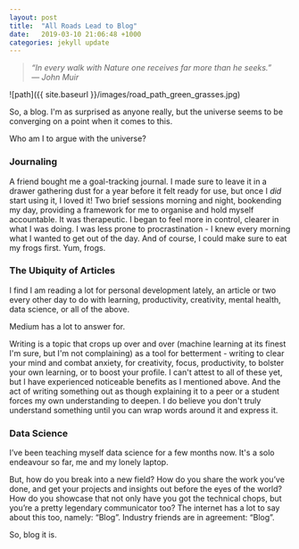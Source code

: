 ```yaml
---
layout: post
title:  "All Roads Lead to Blog"
date:   2019-03-10 21:06:48 +1000
categories: jekyll update
---
```


>_“In every walk with Nature one receives far more than he seeks.”_  
>_― John Muir_

![path]({{ site.baseurl }}/images/road_path_green_grasses.jpg)

So, a blog. I'm as surprised as anyone really, but the universe seems to be converging on a point when it comes to this. 

Who am I to argue with the universe?

### Journaling
A friend bought me a goal-tracking journal. I made sure to leave it in a drawer gathering dust for a year before it felt ready for use, but once I _did_ start using it, I loved it! Two brief sessions morning and night, bookending my day, providing a framework for me to organise and hold myself accountable. It was therapeutic. I began to feel more in control, clearer in what I was doing. I was less prone to procrastination - I knew every morning what I wanted to get out of the day. And of course, I could make sure to eat my frogs first. Yum, frogs.

### The Ubiquity of Articles
I find I am reading a lot for personal development lately, an article or two every other day to do with learning, productivity, creativity, mental health, data science, or all of the above.  
  
Medium has a lot to answer for.  
  
Writing is a topic that crops up over and over (machine learning at its finest I'm sure, but I'm not complaining) as a tool for betterment - writing to clear your mind and combat anxiety, for creativity, focus, productivity, to bolster your own learning, or to boost your profile. I can't attest to all of these yet, but I have experienced noticeable benefits as I mentioned above. And the act of writing something out as though explaining it to a peer or a student forces my own understanding to deepen. I do believe you don't truly understand something until you can wrap words around it and express it.

### Data Science
I’ve been teaching myself data science for a few months now. It's a solo endeavour so far, me and my lonely laptop.

But, how do you break into a new field? How do you share the work you’ve done, and get your projects and insights out before the eyes of the world? How do you showcase that not only have you got the technical chops, but you’re a pretty legendary communicator too? The internet has a lot to say about this too, namely: “Blog”. Industry friends are in agreement: “Blog”.

So, blog it is.

